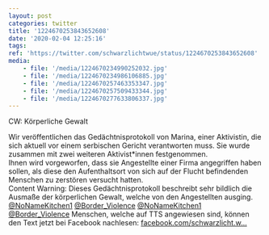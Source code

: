 ```yaml
---
layout: post
categories: twitter
title: '1224670253843652608'
date: '2020-02-04 12:25:16'
tags: 
ref: 'https://twitter.com/schwarzlichtwue/status/1224670253843652608'
media:
    - file: '/media/1224670234990252032.jpg'
    - file: '/media/1224670234986106885.jpg'
    - file: '/media/1224670257463353347.jpg'
    - file: '/media/1224670257509433344.jpg'
    - file: '/media/1224670277633806337.jpg'
---
```

CW: Körperliche Gewalt

Wir veröffentlichen das Gedächtnisprotokoll von Marina, einer Aktivistin, die sich aktuell vor einem serbischen Gericht verantworten muss. Sie wurde zusammen mit zwei weiteren Aktivist\*innen festgenommen.  
Ihnen wird vorgeworfen, dass sie Angestellte einer Firma angegriffen haben sollen, als diese den Aufenthaltsort von sich auf der Flucht befindenden Menschen zu zerstören versucht hatten.  
Content Warning: Dieses Gedächtnisprotokoll beschreibt sehr bildlich die Ausmaße der körperlichen Gewalt, welche von den Angestellten ausging.  
[@NoNameKitchen1](https://twitter.com/NoNameKitchen1) [@Border_Violence](https://twitter.com/Border_Violence) 
[@NoNameKitchen1](https://twitter.com/NoNameKitchen1) [@Border_Violence](https://twitter.com/Border_Violence) Menschen, welche auf TTS angewiesen sind, können den Text jetzt bei Facebook nachlesen: [facebook.com/schwarzlicht.w…](https://www.facebook.com/schwarzlicht.wue/posts/750389068702469) 